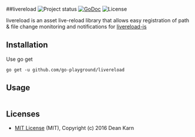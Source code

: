 ##livereload
![Project status](https://img.shields.io/badge/version-1.0.0-green.svg)
[![GoDoc](https://godoc.org/github.com/go-playground/livereload?status.svg)](https://godoc.org/github.com/go-playground/livereload)
![License](https://img.shields.io/dub/l/vibe-d.svg)

livereload is an asset live-reload library that allows easy registration of path & file change monitoring and notifications for [livereload-js](https://github.com/livereload/livereload-js)


Installation
-----------

Use go get 

```shell
go get -u github.com/go-playground/livereload
```

Usage
------
```go

```

Licenses
--------
- [MIT License](https://raw.githubusercontent.com/go-playground/livereload/master/LICENSE) (MIT), Copyright (c) 2016 Dean Karn